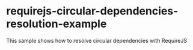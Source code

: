 # requirejs-circular-dependencies-resolution-example
This sample shows how to resolve circular dependencies with RequireJS
